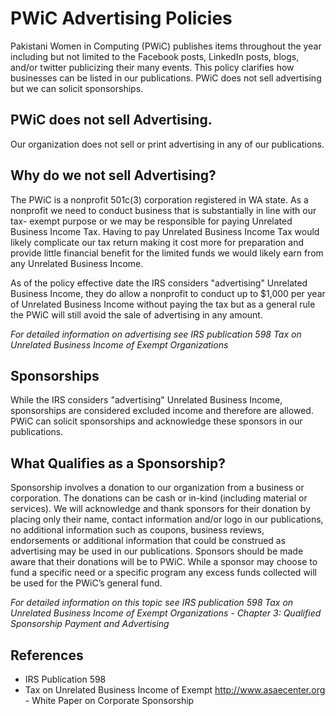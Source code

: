 # PWiC Advertising Policies

Pakistani Women in Computing (PWiC) publishes items throughout the year including but not limited to the Facebook posts, LinkedIn posts, blogs, and/or twitter publicizing their many events. This policy clarifies how businesses can be listed in our publications. PWiC does not sell advertising but we can solicit sponsorships.

## PWiC does not sell Advertising.
Our organization does not sell or print advertising in any of our publications.

## Why do we not sell Advertising?
The PWiC is a nonprofit 501c(3) corporation registered in WA state. As a nonprofit we need to conduct business that is substantially in line with our tax- exempt purpose or we may be responsible for paying Unrelated Business Income Tax. Having to pay Unrelated Business Income Tax would likely complicate our tax return making it cost more for preparation and provide little financial benefit for the limited funds we would likely earn from any Unrelated Business Income.

As of the policy effective date the IRS considers "advertising" Unrelated Business Income, they do allow a nonprofit to conduct up to $1,000 per year of Unrelated Business Income without paying the tax but as a general rule the PWiC will still avoid the sale of advertising in any amount.

*For detailed information on advertising see IRS publication 598 Tax on Unrelated Business Income of Exempt Organizations*

## Sponsorships
While the IRS considers "advertising" Unrelated Business Income, sponsorships are considered excluded income and therefore are allowed. PWiC can solicit sponsorships and acknowledge these sponsors in our publications.

## What Qualifies as a Sponsorship?
Sponsorship involves a donation to our organization from a business or corporation. The donations can be cash or in-kind (including material or services). We will acknowledge and thank sponsors for their donation by placing only their name, contact information and/or logo in our publications, no additional information such as coupons, business reviews, endorsements or additional information that could be construed as advertising may be used in our publications. Sponsors should be made aware that their donations will be to PWiC. While a sponsor may choose to fund a specific need or a specific program any excess funds collected will be used for the PWiC’s general fund.

*For detailed information on this topic see IRS publication 598 Tax on Unrelated Business Income of Exempt Organizations - Chapter 3: Qualified Sponsorship Payment and Advertising*

## References
- IRS Publication 598
- Tax on Unrelated Business Income of Exempt http://www.asaecenter.org - White Paper on Corporate Sponsorship 
